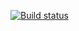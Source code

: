 [![Build status](https://ci.appveyor.com/api/projects/status/jy8pn58ban5sp2so?svg=true)](https://ci.appveyor.com/project/zaikadm94/patterns)
